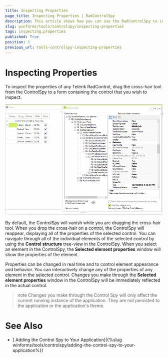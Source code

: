 ```yaml
---
title: Inspecting Properties
page_title: Inspecting Properties | RadControlSpy
description: This article shows how you can use the RadControlSpy to inspect 
slug: winforms/tools/controlspy/inspecting-properties
tags: inspecting,properties
published: True
position: 1
previous_url: tools-controlspy-inspecting-properties
---
```


# Inspecting Properties

To inspect the properties of any Telerik RadControl, drag the cross-hair tool from the ControlSpy to a form containing the control that you wish to inspect.

![tools-controlspy-inspecting-properties 001](images/tools-controlspy-inspecting-properties001.gif)

By default, the ControlSpy will vanish while you are dragging the cross-hair tool. When you drop the cross-hair on a control, the ControlSpy will reappear, displaying all of the properties of the selected control. You can navigate through all of the individual elements of the selected control by using the __Control structure__ tree-view in the ControlSpy. When you select an element in the ControlSpy, the __Selected element properties__ window will show the properties of the element. 

Properties can be changed in real time and to control element appearance and behavior. You can interactively change any of the properties of any element in the selected control. Changes you make through the __Selected element properties__ window in the ControlSpy will be immediately reflected in the actual control.

>note Changes you make through the Control Spy will only affect the current running instance of the application. They are not persisted to the application or the application's theme.
>

# See Also
 
* [ Adding the Control Spy to Your Application]({%slug winforms/tools/controlspy/adding-the-control-spy-to-your-application%})